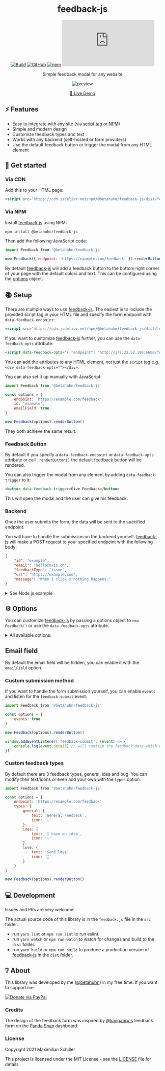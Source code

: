 <div align="center">

# feedback-js

[![Build](https://github.com/MonlamIT/feedback-js/workflows/Build/badge.svg)](https://github.com/BetaHuhn/feedback-js/actions?query=workflow%3ABuild) [![GitHub](https://img.shields.io/github/license/mashape/apistatus.svg)](https://github.com/BetaHuhn/feedback-js/blob/master/LICENSE) [![npm](https://img.shields.io/npm/v/@betahuhn/feedback-js)](https://www.npmjs.com/package/@betahuhn/feedback-js) [![npm bundle size](https://img.badgesize.io/betahuhn/feedback-js/master/dist/feedback-js.min.js?compression=gzip)](https://github.com/BetaHuhn/feedback-js)

Simple feedback modal for any website

![preview](https://cdn.mxis.ch/assets/feedback-js/preview.gif)

[🔮 Live Demo](https://codepen.io/MonalmIT/pen/MWebeXp)
<br/>

</div>

## ⚡ Features

- Easy to integrate with any site (via [script tag](#script-tag) or [NPM](#npm))
- Simple and modern design
- Customize feedback types and text
- Works with any backend (self-hosted or form providers)
- Use the default feedback button or trigger the modal from any HTML element

## 🚀 Get started

### Via CDN

Add this to your HTML page:

```html
<script src="https://cdn.jsdelivr.net/npm/@betahuhn/feedback-js/dist/feedback-js.min.js" data-feedback-endpoint="https://your-custom-endpoint"></script>
```

### Via NPM

Install [feedback-js](https://github.com/MonlamIT/feedback-js) using NPM:

```sh
npm install @betahuhn/feedback-js
```

Then add the following JavaScript code:

```javascript
import Feedback from '@betahuhn/feedback-js'

new Feedback({ endpoint: 'https://example.com/feedback' }).renderButton()
```

By default [feedback-js](https://github.com/MonalmIT/feedback-js) will add a feedback button to the bottom right corner of your page with the default colors and text. This can be configured using the [options](https://github.com/MonalmIT/feedback-js#options) object.

## 📚 Setup

There are multiple ways to use [feedback-js](https://github.com/MonalmIT/feedback-js). The easiest is to include the provided script tag in your HTML file and specify the form endpoint with `data-feedback-endpoint`:

```html
<script src="https://cdn.jsdelivr.net/npm/@betahuhn/feedback-js/dist/feedback-js.min.js" data-feedback-endpoint="https://your-custom-endpoint"></script>
```

If you want to customize [feedback-js](https://github.com/MonalmIT/feedback-js) further, you can use the `data-feedback-opts` attribute:

```html
<script data-feedback-opts='{ "endpoint": "http://172.21.52.196:6600/form/feedback", "id": "example", "emailField": true }'></script>
```

You can add the attributes to any HTML element, not just the `script` tag e.g. `<div data-feedback-opts=""></div>`. 

You can also set it up manually with JavaScript:

```javascript
import Feedback from '@betahuhn/feedback-js'

const options = {
    endpoint: 'https://example.com/feedback',
    id: 'example',
    emailField: true
}

new Feedback(options).renderButton()
```

They both achieve the same result.

### Feedback Button

By default if you specify a `data-feedback-endpoint` or `data-feedback-opts` attribute or call `.renderButton()` the default feedback button will be rendered. 

You can also trigger the modal from any element by adding `data-feedback-trigger` to it:

```html
<button data-feedback-trigger>Give Feedback</button>
```

This will open the modal and the user can give his feedback.

### Backend

Once the user submits the form, the data will be sent to the specified endpoint. 

You will have to handle the submission on the backend yourself. [feedback-js](https://github.com/MonalmIT/feedback-js) will make a POST request to your specified endpoint with the following body:

```json
{
    "id": "example",
    "email": "hello@mxis.ch",
    "feedbackType": "issue",
    "url": "https://example.com",
    "message": "When I click x nothing happens."
}
```

<details>
 <summary>See Node.js example</summary>
	
```js
const express = require('express')
const app = express()
const port = 3000

app.post('/feedback', async (req, res) => {
	const { id, feedbackType, message, email, url } = req.body

	console.log(`New ${ feedbackType } feedback for form ${ id } from user ${ email } on page ${ url }: ${ message }`)
	// do something with feedback

	res.send('ok')
})

app.listen(port, () => {
	console.log(`Listening at http://localhost:${ port }`)
})
```
	
</details>

## ⚙️ Options

You can customize [feedback-js](https://github.com/MonalmIT/feedback-js) by passing a options object to `new Feedback()` or use the `data-feedback-opts` attribute.

<details>
<summary>All available options:</summary>

```js
const options = {
    id: 'feedback', // id to identify the form on the backend
    endpoint: 'https://example.com/feedback', // enpoint of your backend to handle the submission
    emailField: true, // show email input field, default: false
    events: false, // Emit feedback-submit event instead of sending data to endpoint
    forceShowButton: false, // Show the default button even if you use `data-feedback-trigger`
    types: { // Feedback types
        general: {
            text: 'General Feedback',
            icon: '😁'
        },
        idea: {
            text: 'I have an idea',
            icon: '💡'
        },
        bug: {
            text: 'I found an issue',
            icon: '🐞'
        }
    },
    btnTitle: 'Feedback', // title of button
    title: 'Company Feedback', // text at the top
    inputPlaceholder: 'Your feedback goes here!',
    emailPlaceholder: 'Email address (optional)',
    submitText: 'Submit', // text for submit button
	backText: 'Back', // text for back button
    contactText: 'Or send an email!', // text for other contact option
    contactLink: 'mailto:hello@mxis.ch', // link for other contact option
    typeMessage: 'What feedback do you have?', // message for selecting feedback type
    success: 'Thanks! 👊', // message displayed on successfull submission
    failedTitle: 'Oops, an error ocurred!', // title displayed on error
    failedMessage: 'Please try again. If this keeps happening, try to send an email instead.', // default error message if backend doesn't return one
    position: 'right', // position of button left/right
    primary: 'rgb(53, 222, 118)', // primary color
    background: '#fff', // background color
    color: '#000' // font color
}

const feedback = new Feedback(options)
feedback.renderButton()
```

</details>

## Email field

By default the email field will be hidden, you can enable it with the `emailField` option.

### Custom submission method

If you want to handle the form submission yourself, you can enable `events` and listen for the `feedback-submit` event:

```js
import Feedback from '@betahuhn/feedback-js'

const options = {
    events: true
}

new Feedback(options).renderButton()

window.addEventListener('feedback-submit', (event) => {
    console.log(event.detail) // will contain the feedback data which would have been sent to the endpoint
})
```

### Custom feedback types

By default there are 3 feedback types, general, idea and bug. You can modify their text/icons or even add your own with the `types` option:

```js
import Feedback from '@betahuhn/feedback-js'

const options = {
    endpoint: 'https://example.com/feedback',
    types: {
        general: {
            text: 'General Feedback',
            icon: '⚠️'
        },
        idea: {
            text: 'I have an idea',
            icon: '💡'
        },
        love: {
            text: 'Send love',
            icon: '💖'
        }
    }
}

new Feedback(options).renderButton()
```

## 💻 Development

Issues and PRs are very welcome!

The actual source code of this library is in the `feedback.js` file in the `src` folder.

- run `yarn lint` or `npm run lint` to run eslint.
- run `yarn watch` or `npm run watch` to watch for changes and build to the `dist` folder.
- run `yarn build` or `npm run build` to produce a production version of [feedback-js](https://github.com/MonalmIT/feedback-js) in the `dist` folder.

## ❔ About

This library was developed by me ([@betahuhn](https://github.com/MonalmIT)) in my free time. If you want to support me:

[![Donate via PayPal](https://img.shields.io/badge/paypal-donate-009cde.svg)](https://www.paypal.com/cgi-bin/webscr?cmd=_s-xclick&hosted_button_id=394RTSBEEEFEE)

### Credits

The design of the feedback form was inspired by [@kangabru's](https://github.com/kangabru/) feedback form on the [Panda Snap](https://pandasnap.io/) dashboard.

### License

Copyright 2021 Maximilian Schiller

This project is licensed under the MIT License - see the [LICENSE](LICENSE) file for details
